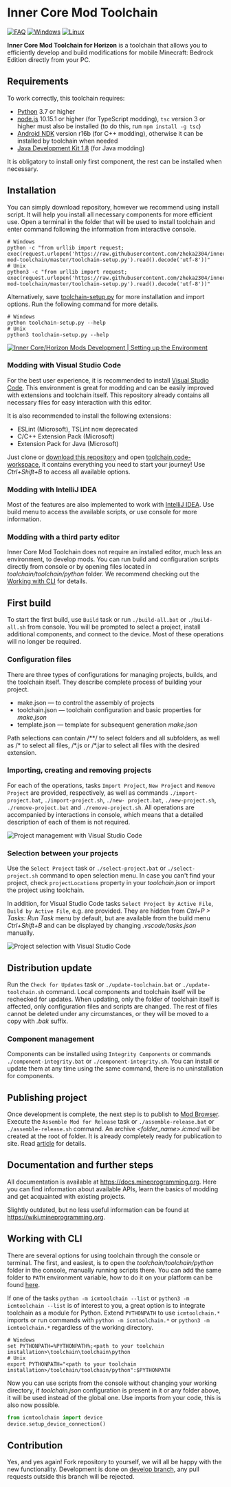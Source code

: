 # Inner Core Mod Toolchain

[![FAQ](https://img.shields.io/badge/figure_out-FAQ-888888?style=for-the-badge)](FAQ.md)
[![Windows](https://img.shields.io/badge/windows-compatible-blue?style=for-the-badge&logo=windows&logoColor=white)](README.md)
[![Linux](https://img.shields.io/badge/linux-compatible-yellowgreen?style=for-the-badge&logo=linux&logoColor=white)](README.md)

**Inner Core Mod Toolchain for Horizon** is a toolchain that allows you to efficiently develop and build modifications for mobile Minecraft: Bedrock Edition directly from your PC.

## Requirements

To work correctly, this toolchain requires:

- [Python](https://www.python.org/) 3.7 or higher
- [node.js](https://nodejs.org/en/) 10.15.1 or higher (for TypeScript modding), `tsc` version 3 or higher must also be installed (to do this, run `npm install -g tsc`)
- [Android NDK](https://github.com/android/ndk/wiki/Unsupported-Downloads#r16b) version r16b (for C++ modding), otherwise it can be installed by toolchain when needed
- [Java Development Kit 1.8](https://adoptium.net/temurin/releases/?version=8) (for Java modding)

It is obligatory to install only first component, the rest can be installed when necessary.

## Installation

You can simply download repository, however we recommend using install script. It will help you install all necessary components for more efficient use. Open a terminal in the folder that will be used to install toolchain and enter command following the information from interactive console.

```shell
# Windows
python -c "from urllib import request; exec(request.urlopen('https://raw.githubusercontent.com/zheka2304/innercore-mod-toolchain/master/toolchain-setup.py').read().decode('utf-8'))"
# Unix
python3 -c "from urllib import request; exec(request.urlopen('https://raw.githubusercontent.com/zheka2304/innercore-mod-toolchain/master/toolchain-setup.py').read().decode('utf-8'))"
```

Alternatively, save [toolchain-setup.py](https://raw.githubusercontent.com/zheka2304/innercore-mod-toolchain/master/toolchain-setup.py) for more installation and import options. Run the following command for more details.

```shell
# Windows
python toolchain-setup.py --help
# Unix
python3 toolchain-setup.py --help
```

[![Inner Core/Horizon Mods Development | Setting up the Environment](.github/environment.jpg)](https://www.youtube.com/watch?v=ofwKkRYh97k)

### Modding with Visual Studio Code

For the best user experience, it is recommended to install [Visual Studio Code](https://code.visualstudio.com/download). This environment is great for modding and can be easily improved with extensions and toolchain itself. This repository already contains all necessary files for easy interaction with this editor.

It is also recommended to install the following extensions:

- ESLint (Microsoft), TSLint now deprecated
- C/C++ Extension Pack (Microsoft)
- Extension Pack for Java (Microsoft)

Just clone or [download this repository](https://github.com/zheka2304/innercore-mod-toolchain/archive/refs/heads/master.zip) and open [toolchain.code-workspace](toolchain.code-workspace), it contains everything you need to start your journey! Use *Ctrl+Shift+B* to access all available options.

### Modding with IntelliJ IDEA

Most of the features are also implemented to work with [IntelliJ IDEA](https://www.jetbrains.com/idea/download/). Use build menu to access the available scripts, or use console for more information.

### Modding with a third party editor

Inner Core Mod Toolchain does not require an installed editor, much less an environment, to develop mods. You can run build and configuration scripts directly from console or by opening files located in *toolchain/toolchain/python* folder. We recommend checking out the [Working with CLI](#working-with-cli) for details.

## First build

To start the first build, use `Build` task or run `./build-all.bat` or `./build-all.sh` from console. You will be prompted to select a project, install additional components, and connect to the device. Most of these operations will no longer be required.

### Configuration files

There are three types of configurations for managing projects, builds, and the toolchain itself. They describe complete process of building your project.

- make.json — to control the assembly of projects
- toolchain.json — toolchain configuration and basic properties for *make.json*
- template.json — template for subsequent generation *make.json*

Path selections can contain /\*\*/ to select folders and all subfolders, as well as /\* to select all files, /\*.js or /\*.jar to select all files with the desired extension.

### Importing, creating and removing projects

For each of the operations, tasks `Import Project`, `New Project` and `Remove Project` are provided, respectively, as well as commands `./import-project.bat`, `./import-project.sh`, `./new- project.bat`, `./new-project.sh`, `./remove-project.bat` and `./remove-project.sh`. All operations are accompanied by interactions in console, which means that a detailed description of each of them is not required.

![Project management with Visual Studio Code](.github/project-management.jpg)

### Selection between your projects

Use the `Select Project` task or `./select-project.bat` or `./select-project.sh` command to open selection menu. In case you can't find your project, check `projectLocations` property in your *toolchain.json* or import the project using toolchain.

In addition, for Visual Studio Code tasks `Select Project by Active File`, `Build by Active File`, e.g. are provided. They are hidden from *Ctrl+P > Tasks: Run Task* menu by default, but are available from the build menu *Ctrl+Shift+B* and can be displayed by changing *.vscode/tasks.json* manually.

![Project selection with Visual Studio Code](.github/project-selection.jpg)

## Distribution update

Run the `Check for Updates` task or `./update-toolchain.bat` or `./update-toolchain.sh` command. Local components and toolchain itself will be rechecked for updates. When updating, only the folder of toolchain itself is affected, only configuration files and scripts are changed. The rest of files cannot be deleted under any circumstances, or they will be moved to a copy with *.bak* suffix.

### Component management

Components can be installed using `Integrity Components` or commands `./component-integrity.bat` or `./component-integrity.sh`. You can install or update them at any time using the same command, there is no uninstallation for components.

## Publishing project

Once development is complete, the next step is to publish to [Mod Browser](https://icmods.mineprogramming.org/). Execute the `Assemble Mod for Release` task or `./assemble-release.bat` or `./assemble-release.sh` command. An archive *<folder_name>.icmod* will be created at the root of folder. It is already completely ready for publication to site. Read [article](https://github.com/zheka2304/InnerCore/blob/master/developer-guide-en.md) for details.

## Documentation and further steps

All documentation is available at <https://docs.mineprogramming.org>. Here you can find information about available APIs, learn the basics of modding and get acquainted with existing projects.

Slightly outdated, but no less useful information can be found at <https://wiki.mineprogramming.org>.

## Working with CLI

There are several options for using toolchain through the console or terminal. The first, and easiest, is to open the *toolchain/toolchain/python* folder in the console, manually running scripts there. You can add the same folder to `PATH` environment variable, how to do it on your platform can be found [here](https://www.java.com/en/download/help/path.html).

If one of the tasks `python -m icmtoolchain --list` or `python3 -m icmtoolchain --list` is of interest to you, a great option is to integrate toolchain as a module for Python. Extend `PYTHONPATH` to use `icmtoolchain.*` imports or run commands with `python -m icmtoolchain.*` or `python3 -m icmtoolchain.*` regardless of the working directory.

```shell
# Windows
set PYTHONPATH=%PYTHONPATH%;<path to your toolchain installation>\toolchain\toolchain\python
# Unix
export PYTHONPATH="<path to your toolchain installation>/toolchain/toolchain/python":$PYTHONPATH
```

Now you can use scripts from the console without changing your working directory, if *toolchain.json* configuration is present in it or any folder above, it will be used instead of the global one. Use imports from your code, this is also now possible.

```py
from icmtoolchain import device
device.setup_device_connection()
```

## Contribution

Yes, and yes again! Fork repository to yourself, we will all be happy with the new functionality. Development is done on [develop branch](https://github.com/zheka2304/innercore-mod-toolchain/tree/develop), any pull requests outside this branch will be rejected.

